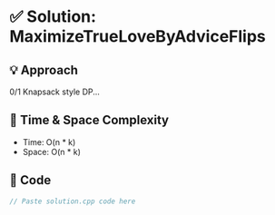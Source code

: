 # ✅ Solution: MaximizeTrueLoveByAdviceFlips

## 💡 Approach
0/1 Knapsack style DP...

## 🧠 Time & Space Complexity
- Time: O(n * k)
- Space: O(n * k)

## 📄 Code
```cpp
// Paste solution.cpp code here
